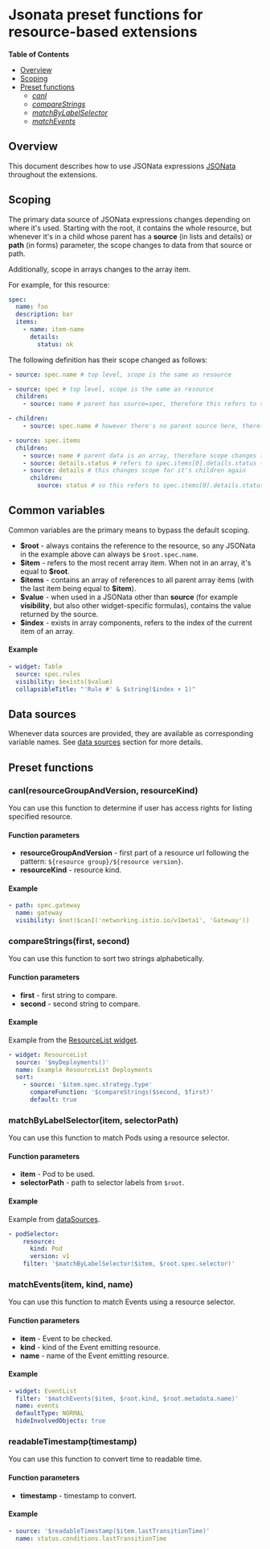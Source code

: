 # Jsonata preset functions for resource-based extensions

**Table of Contents**

- [Overview](#overview)
- [Scoping](#scoping)
- [Preset functions](#preset-functions)
  - [_canI_](#caniresourcegroupandversion-resourcekind)
  - [_compareStrings_](#comparestringsfirst-second)
  - [_matchByLabelSelector_](#matchbylabelselectoritem-selectorpath)
  - [_matchEvents_](#matcheventsitem-kind-name)

## Overview

This document describes how to use JSONata expressions [JSONata](https://docs.jsonata.org/overview.html) throughout the extensions.

## Scoping

The primary data source of JSONata expressions changes depending on where it's used. Starting with the root, it contains the whole resource, but whenever it's in a child whose parent has a **source** (in lists and details) or **path** (in forms) parameter, the scope changes to data from that source or path.

Additionally, scope in arrays changes to the array item.

For example, for this resource:

```yaml
spec:
  name: foo
  description: bar
  items:
    - name: item-name
      details:
        status: ok
```

The following definition has their scope changed as follows:

```yaml
- source: spec.name # top level, scope is the same as resource

- source: spec # top level, scope is the same as resource
  children:
    - source: name # parent has source=spec, therefore this refers to spec.name

- children:
    - source: spec.name # however there's no parent source here, therefore scope is still the resource

- source: spec.items
  children:
    - source: name # parent data is an array, therefore scope changes to it's item - this refers to spec.items[0].name
    - source: details.status # refers to spec.items[0].details.status (same as above)
    - source: details # this changes scope for it's children again
      children:
        source: status # so this refers to spec.items[0].details.status
```

## Common variables

Common variables are the primary means to bypass the default scoping.

- **\$root** - always contains the reference to the resource, so any JSONata in the example above can always be `$root.spec.name`.
- **\$item** - refers to the most recent array item. When not in an array, it's equal to **\$root**.
- **\$items** - contains an array of references to all parent array items (with the last item being equal to **\$item**).
- **\$value** - when used in a JSONata other than **source** (for example **visibility**, but also other widget-specific formulas), contains the value returned by the source.
- **\$index** - exists in array components, refers to the index of the current item of an array.

#### Example

```yaml
- widget: Table
  source: spec.rules
  visibility: $exists($value)
  collapsibleTitle: "'Rule #' & $string($index + 1)"
```

## Data sources

Whenever data sources are provided, they are available as corresponding variable names. See [data sources](datasources-section.md) section for more details.

## Preset functions

### canI(resourceGroupAndVersion, resourceKind)

You can use this function to determine if user has access rights for listing specified resource.

#### Function parameters

- **resourceGroupAndVersion** - first part of a resource url following the pattern: `${resource group}/${resource version}`.
- **resourceKind** - resource kind.

#### Example

```yaml
- path: spec.gateway
  name: gateway
  visibility: $not($canI('networking.istio.io/v1beta1', 'Gateway'))
```

### compareStrings(first, second)

You can use this function to sort two strings alphabetically.

#### Function parameters

- **first** - first string to compare.
- **second** - second string to compare.

#### Example

Example from the [ResourceList widget](display-section.md#resourcelist).

```yaml
- widget: ResourceList
  source: '$myDeployments()'
  name: Example ResourceList Deployments
  sort:
    - source: '$item.spec.strategy.type'
      compareFunction: '$compareStrings($second, $first)'
      default: true
```

### matchByLabelSelector(item, selectorPath)

You can use this function to match Pods using a resource selector.

#### Function parameters

- **item** - Pod to be used.
- **selectorPath** - path to selector labels from `$root`.

#### Example

Example from [dataSources](datasources-section.md).

```yaml
- podSelector:
    resource:
      kind: Pod
      version: v1
    filter: '$matchByLabelSelector($item, $root.spec.selector)'
```

### matchEvents(item, kind, name)

You can use this function to match Events using a resource selector.

#### Function parameters

- **item** - Event to be checked.
- **kind** - kind of the Event emitting resource.
- **name** - name of the Event emitting resource.

#### Example

```yaml
- widget: EventList
  filter: '$matchEvents($item, $root.kind, $root.metadata.name)'
  name: events
  defaultType: NORMAL
  hideInvolvedObjects: true
```

### readableTimestamp(timestamp)

You can use this function to convert time to readable time.

#### Function parameters

- **timestamp** - timestamp to convert.

#### Example

```yaml
- source: '$readableTimestamp($item.lastTransitionTime)'
  name: status.conditions.lastTransitionTime
```
